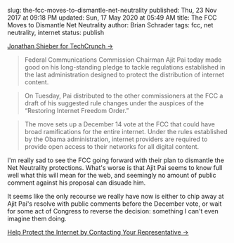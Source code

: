slug: the-fcc-moves-to-dismantle-net-neutrality
published: Thu, 23 Nov 2017 at 09:18 PM
updated: Sun, 17 May 2020 at 05:49 AM
title: The FCC Moves to Dismantle Net Neutrality
author: Brian Schrader
tags: fcc, net neutrality, internet
status: publish

[Jonathan Shieber for TechCrunch &#8594;](https://techcrunch.com/2017/11/21/fcc-officially-moves-to-unwind-net-neutrality-rules/amp/)

> Federal Communications Commission Chairman Ajit Pai today made good on his long-standing pledge to tackle regulations established in the last administration designed to protect the distribution of internet content.

> On Tuesday, Pai distributed to the other commissioners at the FCC a draft of his suggested rule changes under the auspices of the “Restoring Internet Freedom Order.”

> The move sets up a December 14 vote at the FCC that could have broad ramifications for the entire internet. Under the rules established by the Obama administration, internet providers are required to provide open access to their networks for all digital content.

I'm really sad to see the FCC going forward with their plan to dismantle the Net Neutrality protections. What's worse is that Ajit Pai seems to know full well what this will mean for the web, and seemingly no amount of public comment against his proposal can disuade him.

It seems like the only recourse we really have now is either to chip away at Ajit Pai's resolve with public comments before the December vote, or wait for some act of Congress to reverse the decision: something I can't even imagine them doing.

[Help Protect the Internet by Contacting Your Representative &#8594;](https://act.eff.org/action/congress-don-t-sell-the-internet-out)
